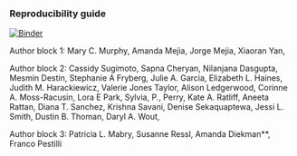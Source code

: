 ### Reproducibility guide
[![Binder](https://mybinder.org/badge_logo.svg)](https://mybinder.org/v2/gh/iuni-cadre/ReproducibilityDemo/master)

Author block 1:
Mary C. Murphy, Amanda Mejia, Jorge Mejia, Xiaoran Yan, 

Author block 2:
Cassidy Sugimoto, Sapna Cheryan, Nilanjana Dasgupta, Mesmin Destin, Stephanie A Fryberg, Julie A. Garcia, Elizabeth L. Haines, Judith M. Harackiewicz, Valerie Jones Taylor, Alison Ledgerwood, Corinne A. Moss-Racusin, Lora E Park, Sylvia, P., Perry, Kate A. Ratliff, Aneeta Rattan, Diana T. Sanchez, Krishna Savani, Denise Sekaquaptewa, Jessi L. Smith, Dustin B. Thoman, Daryl A. Wout,

Author block 3:
Patricia L. Mabry, Susanne Ressl, Amanda Diekman**, Franco Pestilli
